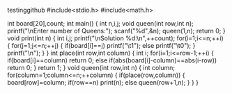 testinggithub
#include<stdio.h>
#include<math.h>

int board[20],count;
int main()
{
int n,i,j;
void queen(int row,int n);
printf("\nEnter number of Queens:");
scanf("%d",&n);
queen(1,n);
return 0;
}
void print(int n)
{
int i,j;
printf("\nSolution %d:\n",++count);
for(i=1;i<=n;++i)
{
for(j=1;j<=n;++j)
{
if(board[i]==j)
printf("\t1");
else
printf("\t0");
}
printf("\n");
}
}
int place(int row,int column)
{
int i;
for(i=1;i<=row-1;++i)
{
if(board[i]==column)
return 0;
else if(abs(board[i]-column)==abs(i-row))
return 0;
}
return 1;
}
void queen(int row,int n)
{
int column;
for(column=1;column<=n;++column)
{
if(place(row,column))
{
board[row]=column;
if(row==n)
print(n);
else
queen(row+1,n);
}
}
}


